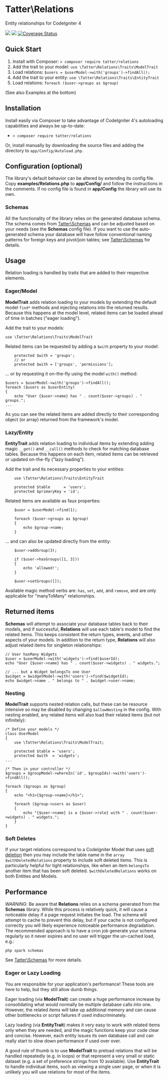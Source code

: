 # Tatter\Relations
Entity relationships for CodeIgniter 4

[![](https://github.com/tattersoftware/codeigniter4-relations/workflows/PHPUnit/badge.svg)](https://github.com/tattersoftware/codeigniter4-relations/actions?query=workflow%3A%22PHPUnit)
[![](https://github.com/tattersoftware/codeigniter4-relations/workflows/PHPStan/badge.svg)](https://github.com/tattersoftware/codeigniter4-relations/actions?query=workflow%3A%22PHPStan)
[![Coverage Status](https://coveralls.io/repos/github/tattersoftware/codeigniter4-relations/badge.svg?branch=develop)](https://coveralls.io/github/tattersoftware/codeigniter4-relations?branch=develop)

## Quick Start

1. Install with Composer: `> composer require tatter/relations`
2. Add the trait to your model: `use \Tatter\Relations\Traits\ModelTrait`
3. Load relations: `$users = $userModel->with('groups')->findAll();`
4. Add the trait to your entity: `use \Tatter\Relations\Traits\EntityTrait`
5. Load relations: `foreach ($user->groups as $group)`

(See also Examples at the bottom)

## Installation

Install easily via Composer to take advantage of CodeIgniter 4's autoloading capabilities
and always be up-to-date:
* `> composer require tatter/relations`

Or, install manually by downloading the source files and adding the directory to
`app/Config/Autoload.php`.

## Configuration (optional)

The library's default behavior can be altered by extending its config file. Copy
**examples/Relations.php** to **app/Config/** and follow the instructions
in the comments. If no config file is found in **app/Config** the library will use its own.

### Schemas

All the functionality of the library relies on the generated database schema. The schema comes from
[Tatter\Schemas](http://github.com/tattersoftware/codeigniter4-schemas) and can be adjusted
based on your needs (see the **Schemas** config file). If you want to use the auto-generated
schema your database will have follow conventional naming patterns for foreign keys and
pivot/join tables; see [Tatter\Schemas](http://github.com/tattersoftware/codeigniter4-schemas)
for details.

## Usage

Relation loading is handled by traits that are added to their respective elements.

### Eager/Model

**ModelTrait** adds relation loading to your models by extending the default model `find*`
methods and injecting relations into the returned results. Because this happens at the model
level, related items can be loaded ahead of time in batches ("eager loading").

Add the trait to your models:

	use \Tatter\Relations\Traits\ModelTrait

Related items can be requested by adding a `$with` property to your model:

```
	protected $with = 'groups';
	// or
	protected $with = ['groups', 'permissions'];
```

... or by requesting it on-the-fly using the model `with()` method:


```
$users = $userModel->with('groups')->findAll();
foreach ($users as $userEntity)
{
	echo "User {$user->name} has " . count($user->groups) . " groups.";
...
```

As you can see the related items are added directly to their corresponding object (or array)
returned from the framework's model.

### Lazy/Entity

**EntityTrait** adds relation loading to individual items by extending adding magic `__get()`
and `__call()` methods to check for matching database tables. Because this happens on each
item, related items can be retrieved or updated on-the-fly ("lazy loading").

Add the trait and its necessary properties to your entities:

```
	use \Tatter\Relations\Traits\EntityTrait
	
	protected $table      = 'users';
	protected $primaryKey = 'id';
```

Related items are available as faux properties:

```
	$user = $userModel->find(1);
	
	foreach ($user->groups as $group)
	{
		echo $group->name;
	}
```

... and can also be updated directly from the entity:

```
	$user->addGroup(3);
	
	if ($user->hasGroups([1, 3]))
	{
		echo 'allowed!';
	}
	
	$user->setGroups([]);
```

Available magic method verbs are: `has`, `set`, `add`, and `remove`, and are only applicable
for "manyToMany" relationships.

## Returned items

**Schemas** will attempt to associate your database tables back to their models, and if
successful, **Relations** will use each table's model to find the related items. This keeps
consistent the return types, events, and other aspects of your models. In addition to the
return type, **Relations** will also adjust related items for singleton relationships:
```
// User hasMany Widgets
$user = $userModel->with('widgets')->find($userId);
echo "User {$user->name} has " . count($user->widgets) . " widgets.";

// ... but a Widget belongsTo one User
$widget = $widgetModel->with('users')->find($widgetId);
echo $widget->name . " belongs to " . $widget->user->name;
```

### Nesting

**ModelTrait** supports nested relation calls, but these can be resource intensive so may
be disabled by changing `$allowNesting` in the config. With nesting enabled, any related
items will also load their related items (but not infinitely):
```
/* Define your models */
class UserModel
{
	use \Tatter\Relations\Traits\ModelTrait;

	protected $table = 'users';
	protected $with  = 'widgets';
...
	
/* Then in your controller */
$groups = $groupModel->whereIn('id', $groupIds)->with('users')->findAll();

foreach ($groups as $group)
{
	echo "<h1>{$group->name}</h1>";
	
	foreach ($group->users as $user)
	{
		echo "{$user->name} is a {$user->role} with " . count($user->widgets) . " widgets.";
	}
}
```

### Soft Deletes

If your target relations correspond to a CodeIgniter Model that uses [soft deletion](https://codeigniter.com/user_guide/models/model.html#usesoftdeletes)
then you may include the table name in the `array $withDeletedRelations` property to include
soft deleted items. This is particularly helpful for tight relationships, like when an item
`belongsTo` another item that has been soft deleted. `$withDeletedRelations` works on both
Entities and Models.

## Performance

*WARNING*: Be aware that **Relations** relies on a schema generated from the **Schemas**
library. While this process is relatively quick, it will cause a noticeable delay if a page
request initiates the load. The schema will attempt to cache to prevent this delay, but
if your cache is not configured correctly you will likely experience noticeable performance
degradation. The recommended approach is to have a cron job generate your schema regularly
so it never expires and no user will trigger the un-cached load, e.g.:
```
php spark schemas
```

See [Tatter\Schemas](http://github.com/tattersoftware/codeigniter4-schemas) for more details.

### Eager or Lazy Loading

You are responsible for your application's performance! These tools are here to help, but
they still allow dumb things.

Eager loading (via **ModelTrait**) can create a huge performance
increase by consolidating what would normally be multiple database calls into one. However,
the related items will take up additional memory and can cause other bottlenecks or script
failures if used indiscriminately.

Lazy loading (via **EntityTrait**) makes it very easy to work with related items only when
they are needed, and the magic functions keep your code clear and concise. However, each entity
issues its own database call and can really start to slow down performance if used over
over.

A good rule of thumb is to use **ModelTrait** to preload relations that will be handled
repeatedly (e.g. in loops) or that represent a very small or static dataset (e.g. a set of
preference strings from 10 available). Use **EntityTrait** to handle individual items, such
as viewing a single user page, or when it is unlikely you will use relations for most of the
items.
